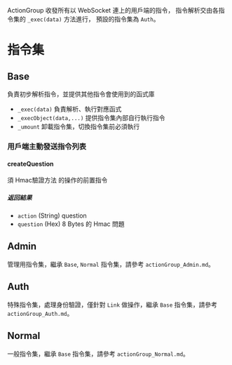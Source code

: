 ActionGroup 收發所有以 WebSocket 連上的用戶端的指令，
指令解析交由各指令集的 `_exec(data)` 方法進行，
預設的指令集為 `Auth`。

# 指令集
## Base
負責初步解析指令，並提供其他指令會使用到的函式庫

* `_exec(data)` 負責解析、執行對應函式
* `_execObject(data,...)` 提供指令集內部自行執行指令
* `_umount` 卸載指令集，切換指令集前必須執行
### 用戶端主動發送指令列表
#### createQuestion
須 Hmac驗證方法 的操作的前置指令

##### 返回結果
* `action` (String) question
* `question` (Hex) 8 Bytes 的 Hmac 問題

## Admin
管理用指令集，繼承 `Base`, `Normal` 指令集，請參考 `actionGroup_Admin.md`。

## Auth
特殊指令集，處理身份驗證，僅針對 `Link` 做操作，繼承 `Base` 指令集，請參考 `actionGroup_Auth.md`。

## Normal
一般指令集，繼承 `Base` 指令集，請參考 `actionGroup_Normal.md`。